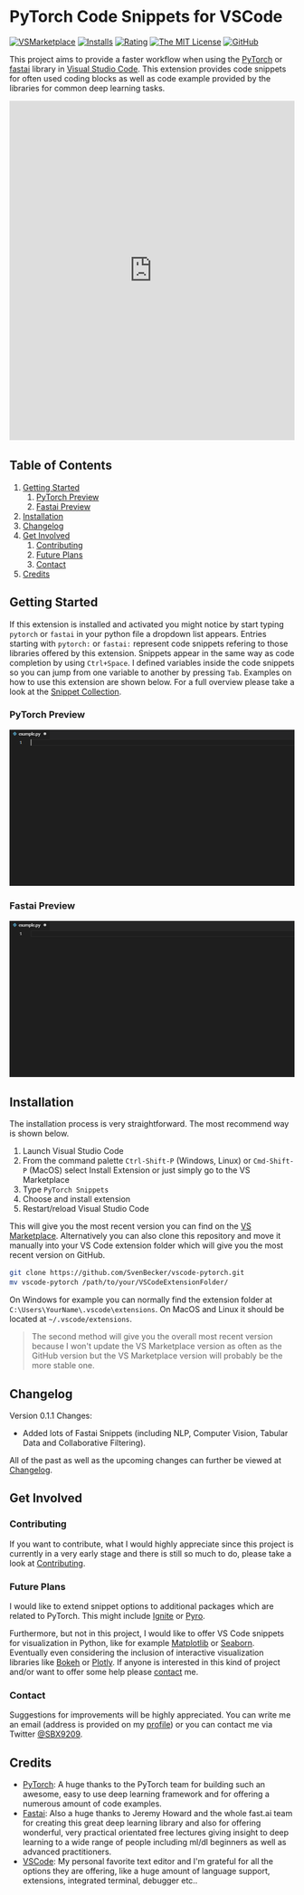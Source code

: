# PyTorch Code Snippets for VSCode

[![VSMarketplace](https://vsmarketplacebadge.apphb.com/version-short/SBSnippets.pytorch-snippets.svg)](https://marketplace.visualstudio.com/items?itemName=SBSnippets.pytorch-snippets)
[![Installs](https://vsmarketplacebadge.apphb.com/installs/SBSnippets.pytorch-snippets.svg)](https://marketplace.visualstudio.com/items?itemName=SBSnippets.pytorch-snippets)
[![Rating](https://vsmarketplacebadge.apphb.com/rating-short/SBSnippets.pytorch-snippets.svg)](https://marketplace.visualstudio.com/items?itemName=SBSnippets.pytorch-snippets)
[![The MIT License](https://img.shields.io/badge/license-MIT-orange.svg)](LICENSE.md)
[![GitHub](https://img.shields.io/badge/github-v0.1.1-blue.svg)](https://github.com/SvenBecker/vscode-pytorch/releases)

This project aims to provide a faster workflow when using the [PyTorch](https://github.com/pytorch/pytorch) or [fastai](https://github.com/fastai/fastai) library in [Visual Studio Code](https://code.visualstudio.com/).
This extension provides code snippets for often used coding blocks as well as code example provided by the libraries for common deep learning tasks.

<embed src="http://github.com/ralsina/rst-cheatsheet/raw/master/rst-cheatsheet.pdf" type="application/pdf" width="100%" height="600px" />

## Table of Contents

1. [Getting Started](#usage)
    1. [PyTorch Preview](#pytroch)
    2. [Fastai Preview](#fastai)
2. [Installation](#installation)
3. [Changelog](#changelog)
4. [Get Involved](#involved)
    1. [Contributing](#contributing)
    2. [Future Plans](#plans)
    3. [Contact](#contact)
5. [Credits](#credits)

## <a name="usage" > </a> Getting Started

If this extension is installed and activated you might notice by start typing `pytorch` or `fastai` in your python file a dropdown
list appears. Entries starting with `pytorch:` or `fastai:` represent code snippets refering to those libraries offered by this extension.
Snippets appear in the same way as code completion by using `Ctrl+Space`. I defined variables inside the code snippets so you can jump from one
variable to another by pressing `Tab`. Examples on how to use this extension are shown below.
For a full overview please take a look at the [Snippet Collection](COLLECTIONS.md).

### <a name="pytorch" > </a> PyTorch Preview

![PyTorch Preview](images/preview.gif)

### <a name="fastai" > </a> Fastai Preview

![Fastai Preview](images/preview_fastai.gif)

## <a name="installation" > </a> Installation

The installation process is very straightforward. The most recommend way is shown below.

1. Launch Visual Studio Code
2. From the command palette `Ctrl-Shift-P` (Windows, Linux) or `Cmd-Shift-P` (MacOS) select Install Extension or just simply go to the VS Marketplace
3. Type `PyTorch Snippets`
4. Choose and install extension
5. Restart/reload Visual Studio Code

This will give you the most recent version you can find on the [VS Marketplace](https://marketplace.visualstudio.com/vscode).
Alternatively you can also clone this repository and move it manually into your VS Code extension folder which will give you
the most recent version on GitHub.

```sh
git clone https://github.com/SvenBecker/vscode-pytorch.git
mv vscode-pytorch /path/to/your/VSCodeExtensionFolder/
```

On Windows for example you can normally find the extension folder at `C:\Users\YourName\.vscode\extensions`. On MacOS and Linux it should be located at `~/.vscode/extensions`.

> The second method will give you the overall most recent version because I won't update the VS Marketplace version as often
> as the GitHub version but the VS Marketplace version will probably be the more stable one.

## <a name="changelog" > </a> Changelog

Version 0.1.1 Changes:

- Added lots of Fastai Snippets (including NLP, Computer Vision, Tabular Data and Collaborative Filtering).
  
All of the past as well as the upcoming changes can further be viewed at [Changelog](CHANGELOG.md).

## <a name="involved" > </a> Get Involved

### <a name="contributing" > </a> Contributing

If you want to contribute, what I would highly appreciate since this project is currently in a very early stage
and there is still so much to do, please take a look at [Contributing](CONTRIBUTING.md).

### <a name="plans" > </a> Future Plans

I would like to extend snippet options to additional packages which are related to PyTorch.
This might include [Ignite](https://github.com/pytorch/ignite) or [Pyro](https://github.com/uber/pyro).

Furthermore, but not in this project, I would like to offer VS Code snippets for visualization in Python, like for
example [Matplotlib](https://matplotlib.org/api/pyplot_api.html) or [Seaborn](https://seaborn.pydata.org/). Eventually even considering the inclusion of interactive visualization libraries like [Bokeh](https://bokeh.pydata.org/en/latest/) or [Plotly](https://plot.ly/). If anyone is interested in this kind of project and/or want to offer some help please
[contact](#contact) me.

### <a name="contact" > </a> Contact

Suggestions for improvements will be highly appreciated. You can write me an email (address is provided on my [profile](https://github.com/SvenBecker)) or you can contact me via Twitter [@SBX9209](https://twitter.com/SBX9209).

## <a name="credits" > </a> Credits

* [PyTorch](https://pytorch.org/): A huge thanks to the PyTorch team for building such an awesome, easy to use deep learning framework and for offering a numerous amount of code examples.
* [Fastai](https://www.fast.ai/): Also a huge thanks to Jeremy Howard and the whole fast.ai team for creating this great deep learning library and also for offering wonderful, very practical orientated free lectures giving insight to deep learning to a wide range of people including ml/dl beginners as well as advanced practitioners.
* [VSCode](https://code.visualstudio.com/): My personal favorite text editor and I'm grateful for all the options they are offering, like a huge amount of language support, extensions, integrated terminal, debugger etc..